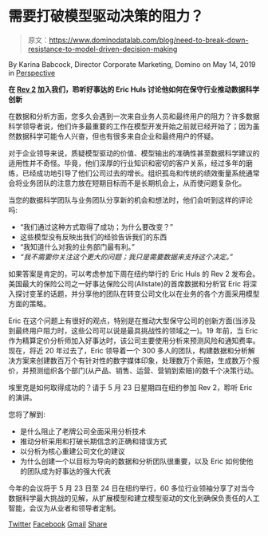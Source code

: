 # 需要打破模型驱动决策的阻力？

> 原文：<https://www.dominodatalab.com/blog/need-to-break-down-resistance-to-model-driven-decision-making>

By Karina Babcock, Director Corporate Marketing, Domino on May 14, 2019 in [Perspective](/blog/perspective/)

**在 [Rev 2](https://rev.dominodatalab.com/rev-2019/) 加入我们，聆听好事达的 Eric Huls 讨论他如何在保守行业推动数据科学创新**

在数据和分析方面，您多久会遇到一次来自业务人员和最终用户的阻力？许多数据科学领导者说，他们许多最重要的工作在模型开发开始之前就已经开始了；因为虽然数据科学可能令人兴奋，但也有很多来自企业和最终用户的怀疑。

对于企业领导来说，质疑模型驱动的价值、模型输出的准确性甚至数据科学建议的适用性并不奇怪。毕竟，他们深厚的行业知识和密切的客户关系，经过多年的磨练，已经成功地引导了他们公司过去的增长。组织孤岛和传统的绩效衡量系统通常会将业务团队的注意力放在短期目标而不是长期机会上，从而使问题复杂化。

当您的数据科学团队与业务团队分享新的机会和想法时，他们会听到这样的评论吗:

*   “我们通过这种方式取得了成功；为什么要改变？”
*   这些模型没有反映出我们的经验告诉我们的东西
*   “我知道什么对我的业务部门最有利。”
*   *“我不需要你关注这个更大的问题；我只是需要数据来支持这个决定。”*

如果答案是肯定的，可以考虑参加下周在纽约举行的 Eric Huls 的 Rev 2 发布会。美国最大的保险公司之一好事达保险公司(Allstate)的首席数据和分析官 Eric 将深入探讨变革的话题，并分享他的团队在转变公司文化以在业务的各个方面采用模型方面的策略。

Eric 在这个问题上有很好的观点，特别是在推动大型保守公司的创新方面(当涉及到最终用户阻力时，这些公司可以说是最具挑战性的领域之一)。19 年前，当 Eric 作为精算定价分析师加入好事达时，该公司主要使用分析来预测风险和通知费率。现在，将近 20 年过去了，Eric 领导着一个 300 多人的团队，构建数据和分析解决方案来创建数百万个有针对性的数字媒体印象，处理数万个索赔，生成数万个报价，并预测组织各个部门(从产品、销售、运营、营销到索赔)的数千个决策行动。

埃里克是如何取得成功的？请于 5 月 23 日星期四在纽约参加 Rev 2，聆听 Eric 的演讲。

您将了解到:

*   是什么阻止了老牌公司全面采用分析技术
*   推动分析采用和打破长期信念的正确和错误方式
*   以分析为核心重建公司文化的建议
*   为什么创建一个以目标为导向的数据和分析团队很重要，以及 Eric 如何使他的团队成为好事达的强大代表

今年的会议将于 5 月 23 日至 24 日在纽约举行，60 多位行业领袖分享了对当今数据科学最大挑战的见解，从扩展模型和建立模型驱动的文化到确保负责任的人工智能，会议为从业者和领导者定制。

[Twitter](/#twitter) [Facebook](/#facebook) [Gmail](/#google_gmail) [Share](https://www.addtoany.com/share#url=https%3A%2F%2Fwww.dominodatalab.com%2Fblog%2Fneed-to-break-down-resistance-to-model-driven-decision-making%2F&title=Need%20to%20break%20down%20resistance%20to%20model-driven%20decision%20making%3F)